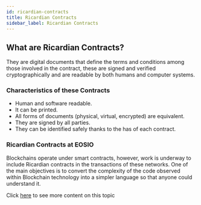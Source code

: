 ```yaml
---
id: ricardian-contracts
title: Ricardian Contracts
sidebar_label: Ricardian Contracts
---
```


## What are Ricardian Contracts?
They are digital documents that define the terms and conditions among those involved in the contract, these are signed and verified cryptographically and are readable by both humans and computer systems.

### Characteristics of these Contracts

- Human and software readable.
- It can be printed.
- All forms of documents (physical, virtual, encrypted) are equivalent.
- They are signed by all parties.
- They can be identified safely thanks to the has of each contract.

### Ricardian Contracts at EOSIO

Blockchains operate under smart contracts, however, work is underway to include Ricardian contracts in the transactions of these networks. One of the main objectives is to convert the complexity of the code observed within Blockchain technology into a simpler language so that anyone could understand it.


Click [here](https://es.cointelegraph.com/eos-101/how-eos-smart-contracts-work) to see more content on this topic